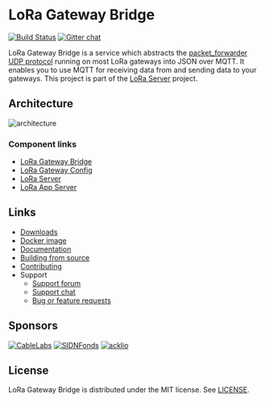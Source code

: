 # LoRa Gateway Bridge

[![Build Status](https://travis-ci.org/brocaar/lora-gateway-bridge.svg?branch=master)](https://travis-ci.org/brocaar/lora-gateway-bridge)
[![Gitter chat](https://badges.gitter.im/Join%20Chat.svg)](https://gitter.im/loraserver/lora-gateway-bridge)

LoRa Gateway Bridge is a service which abstracts the 
[packet_forwarder UDP protocol](https://github.com/Lora-net/packet_forwarder/blob/master/PROTOCOL.TXT)
running on most LoRa gateways into JSON over MQTT. It enables you to use MQTT for
receiving data from and sending data to your gateways.
This project is part of the [LoRa Server](https://github.com/brocaar/loraserver)
project.

## Architecture

![architecture](https://docs.loraserver.io/img/architecture.png)

### Component links

* [LoRa Gateway Bridge](https://docs.loraserver.io/lora-gateway-bridge)
* [LoRa Gateway Config](https://docs.loraserver/lora-gateway-config)
* [LoRa Server](https://docs.loraserver.io/loraserver/)
* [LoRa App Server](https://docs.loraserver.io/lora-app-server/)

## Links

* [Downloads](https://docs.loraserver.io/lora-gateway-bridge/overview/downloads/)
* [Docker image](https://hub.docker.com/r/loraserver/lora-gateway-bridge/)
* [Documentation](https://docs.loraserver.io/lora-gateway-bridge/)
* [Building from source](https://docs.loraserver.io/lora-gateway-bridge/community/source/)
* [Contributing](https://docs.loraserver.io/lora-gateway-bridge/community/contribute/)
* Support
  * [Support forum](https://forum.loraserver.io)
  * [Support chat](https://gitter.im/loraserver/lora-gateway-bridge)
  * [Bug or feature requests](https://github.com/brocaar/lora-gateway-bridge/issues)

## Sponsors

[![CableLabs](https://www.loraserver.io/img/sponsors/cablelabs.png)](https://www.cablelabs.com/)
[![SIDNFonds](https://www.loraserver.io/img/sponsors/sidn_fonds.png)](https://www.sidnfonds.nl/)
[![acklio](https://www.loraserver.io/img/sponsors/acklio.png)](http://www.ackl.io/)

## License

LoRa Gateway Bridge is distributed under the MIT license. See 
[LICENSE](https://github.com/brocaar/lora-gateway-bridge/blob/master/LICENSE).
